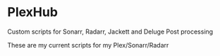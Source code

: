 # PlexHub
Custom scripts for Sonarr, Radarr, Jackett and Deluge Post processing


These are my current scripts for my Plex/Sonarr/Radarr 
